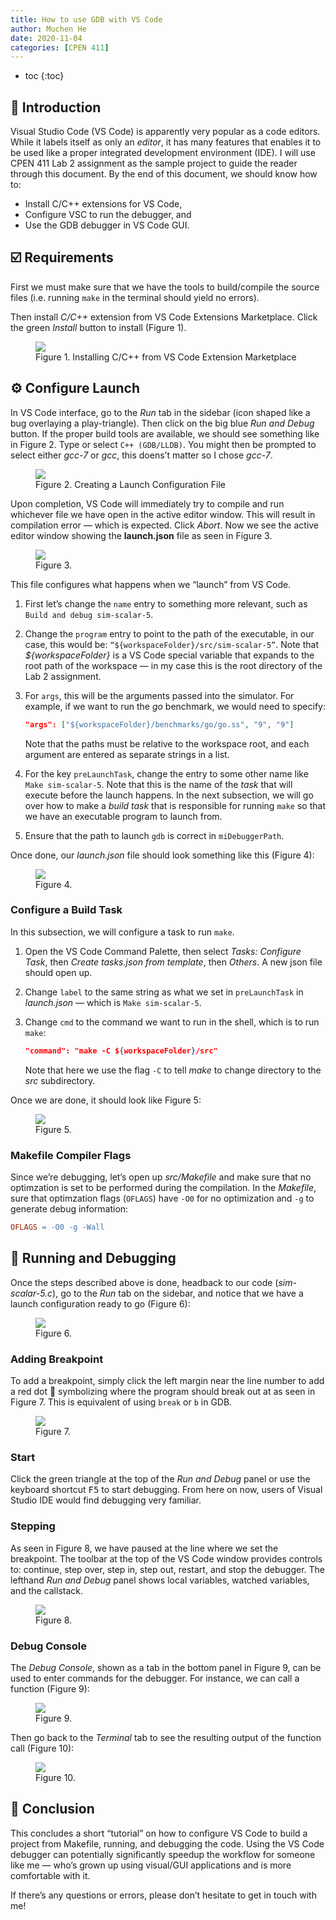 ```yaml
---
title: How to use GDB with VS Code
author: Muchen He
date: 2020-11-04
categories: [CPEN 411]
---
```


- toc
{:toc}

## 👋 Introduction

Visual Studio Code (VS Code) is apparently very popular as a code editors. While it labels itself as only an *editor*, it has many features that enables it to be used like a proper integrated development environment (IDE). I will use CPEN 411 Lab 2 assignment as the sample project to guide the reader through this document. By the end of this document, we should know how to:

- Install C/C++ extensions for VS Code,
- Configure VSC to run the debugger, and
- Use the GDB debugger in VS Code GUI.

## ☑️ Requirements

First we must make sure that we have the tools to build/compile the source files (i.e. running `make` in the terminal should yield no errors). 

Then install *C/C++* extension from VS Code Extensions Marketplace. Click the green *Install* button to install (Figure 1).

<figure class="figure">
<img class="figure-img" src="assets/Screen Shot 2020-11-04 at 19.22.47.png">
<figcaption class="figure-caption">Figure 1. Installing C/C++ from VS Code Extension Marketplace</figcaption>
</figure>


## ⚙️ Configure Launch

In VS Code interface, go to the *Run* tab in the sidebar (icon shaped like a bug overlaying a play-triangle). Then click on the big blue *Run and Debug* button. If the proper build tools are available, we should see something like in Figure 2. Type or select `C++ (GDB/LLDB)`. You might then be prompted to select either *gcc-7* or *gcc*, this doens’t matter so I chose *gcc-7*.

<figure class="figure">
<img class="figure-img" src="assets/Screen Shot 2020-11-04 at 19.23.26.png">
<figcaption class="figure-caption">Figure 2. Creating a Launch Configuration File</figcaption>
</figure>

Upon completion, VS Code will immediately try to compile and run whichever file we have open in the active editor window. This will result in compilation error — which is expected. Click *Abort*. Now we see the active editor window showing the **launch.json** file as seen in Figure 3.

<figure class="figure">
<img class="figure-img" src="assets/Screen Shot 2020-11-04 at 19.30.55.png">
<figcaption class="figure-caption">Figure 3.</figcaption>
</figure>

This file configures what happens when we “launch” from VS Code. 

1. First let’s change the `name` entry to something more relevant, such as `Build and debug sim-scalar-5`.

2. Change the `program` entry to point to the path of the executable, in our case, this would be: `“${workspaceFolder}/src/sim-scalar-5”`. Note that *\${workspaceFolder}* is a VS Code special variable that expands to the root path of the workspace — in my case this is the root directory of the Lab 2 assignment.

3. For `args`, this will be the arguments passed into the simulator. For example, if we want to run the *go* benchmark, we would need to specify:

   ```json
   "args": ["${workspaceFolder}/benchmarks/go/go.ss", "9", "9"]
   ```

   Note that the paths must be relative to the workspace root, and each argument are entered as separate strings in a list.

4. For the key `preLaunchTask`, change the entry to some other name like `Make sim-scalar-5`. Note that this is the name of the *task* that will execute before the launch happens. In the next subsection, we will go over how to make a *build task* that is responsible for running `make` so that we have an executable program to launch from.

5. Ensure that the path to launch `gdb` is correct in `miDebuggerPath`.

Once done, our *launch.json* file should look something like this (Figure 4):

<figure class="figure">
<img class="figure-img" src="assets/Screen Shot 2020-11-04 at 19.45.46.png">
<figcaption class="figure-caption">Figure 4.</figcaption>
</figure>

### Configure a Build Task

In this subsection, we will configure a task to run `make`. 

1. Open the VS Code Command Palette, then select *Tasks: Configure Task*, then *Create tasks.json from template*, then *Others*. A new json file should open up.

2. Change `label` to the same string as what we set in `preLaunchTask` in *launch.json* — which is `Make sim-scalar-5`.

3. Change `cmd` to the command we want to run in the shell, which is to run `make`:

   ```json
   "command": "make -C ${workspaceFolder}/src"
   ```

   Note that here we use the flag `-C` to tell *make* to change directory to the *src* subdirectory.

Once we are done, it should look like Figure 5:

<figure class="figure">
<img class="figure-img" src="assets/Screen Shot 2020-11-04 at 19.52.46.png">
<figcaption class="figure-caption">Figure 5.</figcaption>
</figure>

### Makefile Compiler Flags

Since we’re debugging, let’s open up *src/Makefile* and make sure that no optimzation is set to be performed during the compilation. In the *Makefile*, sure that optimzation flags (`OFLAGS`) have `-O0` for no optimization and `-g` to generate debug information:

```makefile
OFLAGS = -O0 -g -Wall
```


## 🐛 Running and Debugging

Once the steps described above is done, headback to our code (*sim-scalar-5.c*), go to the *Run* tab on the sidebar, and notice that we have a launch configuration ready to go (Figure 6):

<figure class="figure">
<img class="figure-img" src="assets/Screen Shot 2020-11-04 at 19.55.37.png">
<figcaption class="figure-caption">Figure 6.</figcaption>
</figure>

### Adding Breakpoint

To add a breakpoint, simply click the left margin near the line number to add a red dot 🔴 symbolizing where the program should break out at as seen in Figure 7. This is equivalent of using `break` or `b` in GDB.

<figure class="figure">
<img class="figure-img" src="assets/image-20201104195740317.png">
<figcaption class="figure-caption">Figure 7.</figcaption>
</figure>

### Start

Click the green triangle at the top of the *Run and Debug* panel or use the keyboard shortcut <kbd>F5</kbd> to start debugging. From here on now, users of Visual Studio IDE would find debugging very familiar.

### Stepping

As seen in Figure 8, we have paused at the line where we set the breakpoint. The toolbar at the top of the VS Code window provides controls to: continue, step over, step in, step out, restart, and stop the debugger. The lefthand *Run and Debug* panel shows local variables, watched variables, and the callstack.

<figure class="figure">
<img class="figure-img" src="assets/Screen Shot 2020-11-04 at 20.03.07.png">
<figcaption class="figure-caption">Figure 8.</figcaption>
</figure>

### Debug Console

The *Debug Console*, shown as a tab in the bottom panel in Figure 9, can be used to enter commands for the debugger. For instance, we can call a function (Figure 9):

<figure class="figure">
<img class="figure-img" src="assets/Screen Shot 2020-11-04 at 20.08.34.png">
<figcaption class="figure-caption">Figure 9.</figcaption>
</figure>

Then go back to the *Terminal* tab to see the resulting output of the function call (Figure 10):

<figure class="figure">
<img class="figure-img" src="assets/Screen Shot 2020-11-04 at 20.09.35.png">
<figcaption class="figure-caption">Figure 10.</figcaption>
</figure>

## 👏 Conclusion

This concludes a short “tutorial” on how to configure VS Code to build a project from Makefile, running, and debugging the code. Using the VS Code debugger can potentially significantly speedup the workflow for someone like me — who’s grown up using visual/GUI applications and is more comfortable with it.

If there’s any questions or errors, please don’t hesitate to get in touch with me!